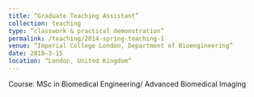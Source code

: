 ```yaml
---
title: “Graduate Teaching Assistant”
collection: teaching
type: “classwork & practical demonstration”
permalink: /teaching/2014-spring-teaching-1
venue: “Imperial College London, Department of Bioengineering”
date: 2018–3-15
location: “London, United Kingdom“
---
```


Course: MSc in Biomedical Engineering/ Advanced Biomedical Imaging